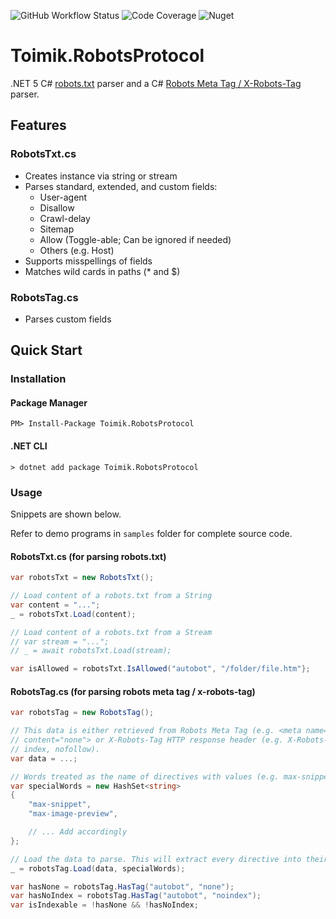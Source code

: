 ![GitHub Workflow Status](https://img.shields.io/github/workflow/status/toimik/RobotsProtocol/CI)
![Code Coverage](https://img.shields.io/endpoint?url=https://gist.githubusercontent.com/nurhafiz/c331314aee27fa8f1d49a3870142f8b4/raw/RobotsProtocol-coverage.json)
![Nuget](https://img.shields.io/nuget/v/Toimik.RobotsProtocol)

# Toimik.RobotsProtocol

.NET 5 C# [robots.txt](https://en.wikipedia.org/wiki/Robots_exclusion_standard) parser and a C# [Robots Meta Tag / X-Robots-Tag](https://developers.google.com/search/docs/advanced/robots/robots_meta_tag) parser.

## Features

### RobotsTxt.cs
- Creates instance via string or stream
- Parses standard, extended, and custom fields:
  - User-agent
  - Disallow
  - Crawl-delay
  - Sitemap
  - Allow (Toggle-able; Can be ignored if needed)
  - Others (e.g. Host)
- Supports misspellings of fields
- Matches wild cards in paths (* and $)

### RobotsTag.cs

- Parses custom fields

## Quick Start

### Installation

#### Package Manager

```command
PM> Install-Package Toimik.RobotsProtocol
```

#### .NET CLI

```command
> dotnet add package Toimik.RobotsProtocol
```

### Usage

Snippets are shown below. 

Refer to demo programs in `samples` folder for complete source code.

#### RobotsTxt.cs (for parsing robots.txt)
```c# 
var robotsTxt = new RobotsTxt();

// Load content of a robots.txt from a String
var content = "...";
_ = robotsTxt.Load(content);

// Load content of a robots.txt from a Stream
// var stream = "...";
// _ = await robotsTxt.Load(stream);

var isAllowed = robotsTxt.IsAllowed("autobot", "/folder/file.htm"};
```

#### RobotsTag.cs (for parsing robots meta tag / x-robots-tag)
```c# 
var robotsTag = new RobotsTag();

// This data is either retrieved from Robots Meta Tag (e.g. <meta name="badbot"
// content="none"> or X-Robots-Tag HTTP response header (e.g. X-Robots-Tag: otherbot:
// index, nofollow). 
var data = ...;

// Words treated as the name of directives with values (e.g. max-snippet: 10).
var specialWords = new HashSet<string>
{
    "max-snippet",
    "max-image-preview",

    // ... Add accordingly
};

// Load the data to parse. This will extract every directive into their own Tag class
_ = robotsTag.Load(data, specialWords);

var hasNone = robotsTag.HasTag("autobot", "none");
var hasNoIndex = robotsTag.HasTag("autobot", "noindex");
var isIndexable = !hasNone && !hasNoIndex;
```